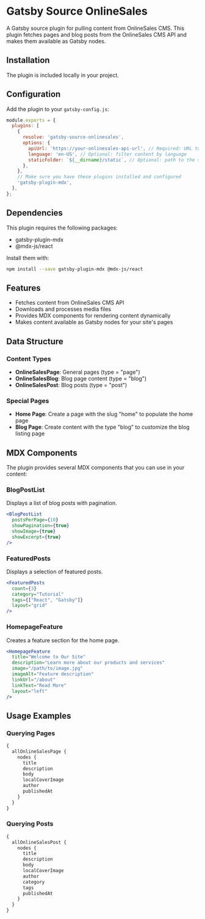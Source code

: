 # Gatsby Source OnlineSales

A Gatsby source plugin for pulling content from OnlineSales CMS. This plugin fetches pages and blog posts from the OnlineSales CMS API and makes them available as Gatsby nodes.

## Installation

The plugin is included locally in your project.

## Configuration

Add the plugin to your `gatsby-config.js`:

```javascript
module.exports = {
  plugins: [
    {
      resolve: 'gatsby-source-onlinesales',
      options: {
        apiUrl: 'https://your-onlinesales-api-url', // Required: URL to OnlineSales API
        language: 'en-US', // Optional: filter content by language
        staticFolder: `${__dirname}/static`, // Optional: path to the static folder
      },
    },
    // Make sure you have these plugins installed and configured
    'gatsby-plugin-mdx',
  ],
};
```

## Dependencies

This plugin requires the following packages:

- gatsby-plugin-mdx
- @mdx-js/react

Install them with:

```bash
npm install --save gatsby-plugin-mdx @mdx-js/react
```

## Features

- Fetches content from OnlineSales CMS API
- Downloads and processes media files
- Provides MDX components for rendering content dynamically
- Makes content available as Gatsby nodes for your site's pages

## Data Structure

### Content Types

- **OnlineSalesPage**: General pages (type = "page")
- **OnlineSalesBlog**: Blog page content (type = "blog")
- **OnlineSalesPost**: Blog posts (type = "post")

### Special Pages

- **Home Page**: Create a page with the slug "home" to populate the home page
- **Blog Page**: Create content with the type "blog" to customize the blog listing page

## MDX Components

The plugin provides several MDX components that you can use in your content:

### BlogPostList

Displays a list of blog posts with pagination.

```jsx
<BlogPostList 
  postsPerPage={10} 
  showPagination={true}
  showImage={true}
  showExcerpt={true}
/>
```

### FeaturedPosts

Displays a selection of featured posts.

```jsx
<FeaturedPosts 
  count={3} 
  category="Tutorial" 
  tags={["React", "Gatsby"]}
  layout="grid"
/>
```

### HomepageFeature

Creates a feature section for the home page.

```jsx
<HomepageFeature
  title="Welcome to Our Site"
  description="Learn more about our products and services"
  image="/path/to/image.jpg"
  imageAlt="Feature description"
  linkUrl="/about"
  linkText="Read More"
  layout="left"
/>
```

## Usage Examples

### Querying Pages

```graphql
{
  allOnlineSalesPage {
    nodes {
      title
      description
      body
      localCoverImage
      author
      publishedAt
    }
  }
}
```

### Querying Posts

```graphql
{
  allOnlineSalesPost {
    nodes {
      title
      description
      body
      localCoverImage
      author
      category
      tags
      publishedAt
    }
  }
}
```
